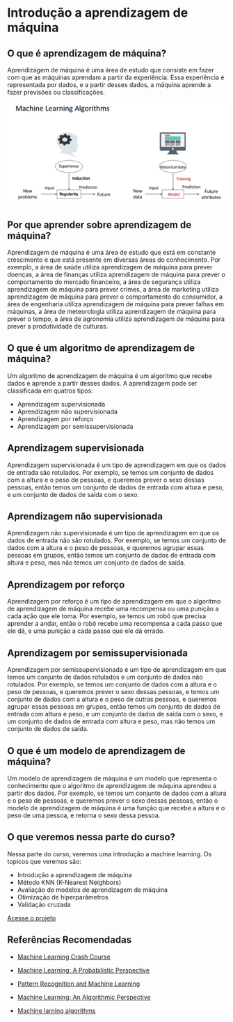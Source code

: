 # Introdução a aprendizagem de máquina 

## O que é aprendizagem de máquina?

Aprendizagem de máquina é uma área de estudo que consiste em fazer com que as máquinas aprendam a partir da experiência. Essa experiência é representada por dados, e a partir desses dados, a máquina aprende a fazer previsões ou classificações.

![Figure](https://github.com/cilab-ufersa/introduction_machine_learning/blob/main/parte_3_machine_learning/figuras/fig1.png)

## Por que aprender sobre aprendizagem de máquina?

Aprendizagem de máquina é uma área de estudo que está em constante crescimento e que está presente em diversas áreas do conhecimento. Por exemplo, a área de saúde utiliza aprendizagem de máquina para prever doenças, a área de finanças utiliza aprendizagem de máquina para prever o comportamento do mercado financeiro, a área de segurança utiliza aprendizagem de máquina para prever crimes, a área de marketing utiliza aprendizagem de máquina para prever o comportamento do consumidor, a área de engenharia utiliza aprendizagem de máquina para prever falhas em máquinas, a área de meteorologia utiliza aprendizagem de máquina para prever o tempo, a área de agronomia utiliza aprendizagem de máquina para prever a produtividade de culturas. 

## O que é um algoritmo de aprendizagem de máquina?

Um algoritmo de aprendizagem de máquina é um algoritmo que recebe dados e aprende a partir desses dados. A aprendizagem pode ser classificada em quatros tipos:

* Aprendizagem supervisionada
* Aprendizagem não supervisionada
* Aprendizagem por reforço
* Aprendizagem por semissupervisionada

## Aprendizagem supervisionada

Aprendizagem supervisionada é um tipo de aprendizagem em que os dados de entrada são rotulados. Por exemplo, se temos um conjunto de dados com a altura e o peso de pessoas, e queremos prever o sexo dessas pessoas, então temos um conjunto de dados de entrada com altura e peso, e um conjunto de dados de saída com o sexo.



## Aprendizagem não supervisionada

Aprendizagem não supervisionada é um tipo de aprendizagem em que os dados de entrada não são rotulados. Por exemplo, se temos um conjunto de dados com a altura e o peso de pessoas, e queremos agrupar essas pessoas em grupos, então temos um conjunto de dados de entrada com altura e peso, mas não temos um conjunto de dados de saída.

## Aprendizagem por reforço

Aprendizagem por reforço é um tipo de aprendizagem em que o algoritmo de aprendizagem de máquina recebe uma recompensa ou uma punição a cada ação que ele toma. Por exemplo, se temos um robô que precisa aprender a andar, então o robô recebe uma recompensa a cada passo que ele dá, e uma punição a cada passo que ele dá errado.

## Aprendizagem por semissupervisionada

Aprendizagem por semissupervisionada é um tipo de aprendizagem em que temos um conjunto de dados rotulados e um conjunto de dados não rotulados. Por exemplo, se temos um conjunto de dados com a altura e o peso de pessoas, e queremos prever o sexo dessas pessoas, e temos um conjunto de dados com a altura e o peso de outras pessoas, e queremos agrupar essas pessoas em grupos, então temos um conjunto de dados de entrada com altura e peso, e um conjunto de dados de saída com o sexo, e um conjunto de dados de entrada com altura e peso, mas não temos um conjunto de dados de saída.

## O que é um modelo de aprendizagem de máquina?

Um modelo de aprendizagem de máquina é um modelo que representa o conhecimento que o algoritmo de aprendizagem de máquina aprendeu a partir dos dados. Por exemplo, se temos um conjunto de dados com a altura e o peso de pessoas, e queremos prever o sexo dessas pessoas, então o modelo de aprendizagem de máquina é uma função que recebe a altura e o peso de uma pessoa, e retorna o sexo dessa pessoa.


## O que veremos nessa parte do curso?

Nessa parte do curso, veremos uma introdução a machine learning. Os topicos que veremos são:

* Introdução a aprendizagem de máquina
* Método KNN (K-Nearest Neighbors)
* Avaliação de modelos de aprendizagem de máquina 
* Otimização de hiperparâmetros
* Validação cruzada

[Acesse o projeto](https://github.com/cilab-ufersa/introduction_machine_learning/tree/develop/parte_3_machine_learning/projeto_04)

## Referências Recomendadas

* [Machine Learning Crash Course](https://developers.google.com/machine-learning/crash-course/ml-intro)

* [Machine Learning: A Probabilistic Perspective](https://www.amazon.com/Machine-Learning-Probabilistic-Perspective-Computation/dp/0262018020)

* [Pattern Recognition and Machine Learning](https://www.amazon.com/Pattern-Recognition-Learning-Information-Statistics/dp/0387310738)

* [Machine Learning: An Algorithmic Perspective](https://www.amazon.com/Machine-Learning-Algorithmic-Perspective-Recognition/dp/1107003855)

* [Machine larning algorithms](https://www.amazon.com/Machine-Learning-Algorithms-Andrew-Ng/dp/1783555130)



